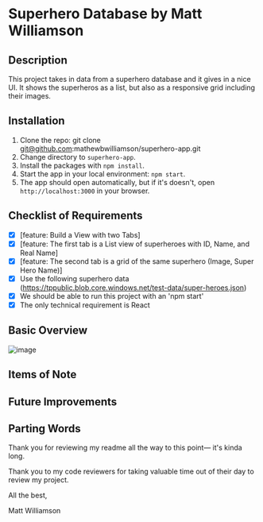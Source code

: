 # Superhero Database by Matt Williamson

## Description

This project takes in data from a superhero database and it gives in a nice UI. It shows the superheros as a list, but also as a responsive grid including their images.

## Installation

1. Clone the repo: git clone git@github.com:mathewbwilliamson/superhero-app.git
2. Change directory to `superhero-app`.
3. Install the packages with `npm install`.
4. Start the app in your local environment: `npm start`.
5. The app should open automatically, but if it's doesn't, open `http://localhost:3000` in your browser.

## Checklist of Requirements

- [x] [feature: Build a View with two Tabs]
- [x] [feature: The first tab is a List view of superheroes with ID, Name, and Real Name]
- [x] [feature: The second tab is a grid of the same superhero (Image, Super Hero Name)]
- [x] Use the following superhero data (https://tppublic.blob.core.windows.net/test-data/super-heroes.json)
- [x] We should be able to run this project with an 'npm start'
- [x] The only technical requirement is React

## Basic Overview

![image](https://user-images.githubusercontent.com/39387181/152694819-f35a541e-50ab-419e-8f47-8635c61b72c6.png)

## Items of Note

## Future Improvements

## Parting Words

Thank you for reviewing my readme all the way to this point— it's kinda long.

Thank you to my code reviewers for taking valuable time out of their day to review my project.

All the best,

Matt Williamson
